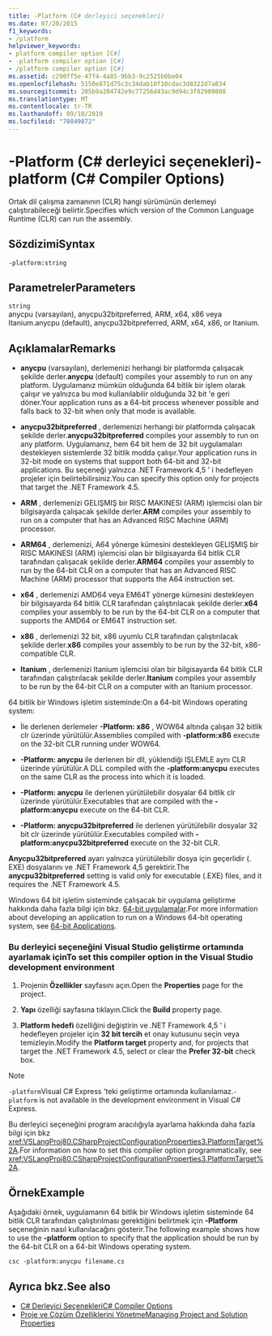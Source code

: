 ```yaml
---
title: -Platform (C# derleyici seçenekleri)
ms.date: 07/20/2015
f1_keywords:
- /platform
helpviewer_keywords:
- platform compiler option [C#]
- -platform compiler option [C#]
- /platform compiler option [C#]
ms.assetid: c290ff5e-47f4-4a85-9bb3-9c2525b0be04
ms.openlocfilehash: 5150e871d75c3c34dab10f10cdac3d8322d7a834
ms.sourcegitcommit: 205b9a204742e9c77256d43ac9d94c3f82909808
ms.translationtype: MT
ms.contentlocale: tr-TR
ms.lasthandoff: 09/10/2019
ms.locfileid: "70849872"
---
```

# <a name="-platform-c-compiler-options"></a><span data-ttu-id="7d924-102">-Platform (C# derleyici seçenekleri)</span><span class="sxs-lookup"><span data-stu-id="7d924-102">-platform (C# Compiler Options)</span></span>

<span data-ttu-id="7d924-103">Ortak dil çalışma zamanının (CLR) hangi sürümünün derlemeyi çalıştırabileceği belirtir.</span><span class="sxs-lookup"><span data-stu-id="7d924-103">Specifies which version of the Common Language Runtime (CLR) can run the assembly.</span></span>

## <a name="syntax"></a><span data-ttu-id="7d924-104">Sözdizimi</span><span class="sxs-lookup"><span data-stu-id="7d924-104">Syntax</span></span>

```console
-platform:string
```

## <a name="parameters"></a><span data-ttu-id="7d924-105">Parametreler</span><span class="sxs-lookup"><span data-stu-id="7d924-105">Parameters</span></span>

`string` \
<span data-ttu-id="7d924-106">anycpu (varsayılan), anycpu32bitpreferred, ARM, x64, x86 veya Itanium.</span><span class="sxs-lookup"><span data-stu-id="7d924-106">anycpu (default), anycpu32bitpreferred, ARM, x64, x86, or Itanium.</span></span>

## <a name="remarks"></a><span data-ttu-id="7d924-107">Açıklamalar</span><span class="sxs-lookup"><span data-stu-id="7d924-107">Remarks</span></span>

- <span data-ttu-id="7d924-108">**anycpu** (varsayılan), derlemenizi herhangi bir platformda çalışacak şekilde derler.</span><span class="sxs-lookup"><span data-stu-id="7d924-108">**anycpu** (default) compiles your assembly to run on any platform.</span></span> <span data-ttu-id="7d924-109">Uygulamanız mümkün olduğunda 64 bitlik bir işlem olarak çalışır ve yalnızca bu mod kullanılabilir olduğunda 32 bit 'e geri döner.</span><span class="sxs-lookup"><span data-stu-id="7d924-109">Your application runs as a 64-bit process whenever possible and falls back to 32-bit when only that mode is available.</span></span>

- <span data-ttu-id="7d924-110">**anycpu32bitpreferred** , derlemenizi herhangi bir platformda çalışacak şekilde derler.</span><span class="sxs-lookup"><span data-stu-id="7d924-110">**anycpu32bitpreferred** compiles your assembly to run on any platform.</span></span> <span data-ttu-id="7d924-111">Uygulamanız, hem 64 bit hem de 32 bit uygulamaları destekleyen sistemlerde 32 bitlik modda çalışır.</span><span class="sxs-lookup"><span data-stu-id="7d924-111">Your application runs in 32-bit mode on systems that support both 64-bit and 32-bit applications.</span></span> <span data-ttu-id="7d924-112">Bu seçeneği yalnızca .NET Framework 4,5 ' i hedefleyen projeler için belirtebilirsiniz.</span><span class="sxs-lookup"><span data-stu-id="7d924-112">You can specify this option only for projects that target the .NET Framework 4.5.</span></span>

- <span data-ttu-id="7d924-113">**ARM** , derlemenizi GELIŞMIŞ bir RISC MAKINESI (ARM) işlemcisi olan bir bilgisayarda çalışacak şekilde derler.</span><span class="sxs-lookup"><span data-stu-id="7d924-113">**ARM** compiles your assembly to run on a computer that has an Advanced RISC Machine (ARM) processor.</span></span>

- <span data-ttu-id="7d924-114">**ARM64** , derlemenizi, A64 yönerge kümesini destekleyen GELIŞMIŞ bir RISC MAKINESI (ARM) işlemcisi olan bir bilgisayarda 64 bitlik CLR tarafından çalışacak şekilde derler.</span><span class="sxs-lookup"><span data-stu-id="7d924-114">**ARM64** compiles your assembly to run by the 64-bit CLR on a computer that has an Advanced RISC Machine (ARM) processor that supports the A64 instruction set.</span></span>

- <span data-ttu-id="7d924-115">**x64** , derlemenizi AMD64 veya EM64T yönerge kümesini destekleyen bir bilgisayarda 64 bitlik CLR tarafından çalıştırılacak şekilde derler.</span><span class="sxs-lookup"><span data-stu-id="7d924-115">**x64** compiles your assembly to be run by the 64-bit CLR on a computer that supports the AMD64 or EM64T instruction set.</span></span>

- <span data-ttu-id="7d924-116">**x86** , derlemenizi 32 bit, x86 uyumlu CLR tarafından çalıştırılacak şekilde derler.</span><span class="sxs-lookup"><span data-stu-id="7d924-116">**x86** compiles your assembly to be run by the 32-bit, x86-compatible CLR.</span></span>

- <span data-ttu-id="7d924-117">**Itanium** , derlemenizi Itanium işlemcisi olan bir bilgisayarda 64 bitlik CLR tarafından çalıştırılacak şekilde derler.</span><span class="sxs-lookup"><span data-stu-id="7d924-117">**Itanium** compiles your assembly to be run by the 64-bit CLR on a computer with an Itanium processor.</span></span>

<span data-ttu-id="7d924-118">64 bitlik bir Windows işletim sisteminde:</span><span class="sxs-lookup"><span data-stu-id="7d924-118">On a 64-bit Windows operating system:</span></span>

- <span data-ttu-id="7d924-119">İle derlenen derlemeler **-Platform: x86** , WOW64 altında çalışan 32 bitlik clr üzerinde yürütülür.</span><span class="sxs-lookup"><span data-stu-id="7d924-119">Assemblies compiled with **-platform:x86** execute on the 32-bit CLR running under WOW64.</span></span>

- <span data-ttu-id="7d924-120">**-Platform: anycpu** ile derlenen bir dll, yüklendiği IŞLEMLE aynı CLR üzerinde yürütülür.</span><span class="sxs-lookup"><span data-stu-id="7d924-120">A DLL compiled with the **-platform:anycpu** executes on the same CLR as the process into which it is loaded.</span></span>

- <span data-ttu-id="7d924-121">**-Platform: anycpu** ile derlenen yürütülebilir dosyalar 64 bitlik clr üzerinde yürütülür.</span><span class="sxs-lookup"><span data-stu-id="7d924-121">Executables that are compiled with the **-platform:anycpu** execute on the 64-bit CLR.</span></span>

- <span data-ttu-id="7d924-122">**-Platform: anycpu32bitpreferred** ile derlenen yürütülebilir dosyalar 32 bit clr üzerinde yürütülür.</span><span class="sxs-lookup"><span data-stu-id="7d924-122">Executables compiled with **-platform:anycpu32bitpreferred** execute on the 32-bit CLR.</span></span>

<span data-ttu-id="7d924-123">**Anycpu32bitpreferred** ayarı yalnızca yürütülebilir dosya için geçerlidir (. EXE) dosyalarını ve .NET Framework 4,5 gerektirir.</span><span class="sxs-lookup"><span data-stu-id="7d924-123">The **anycpu32bitpreferred** setting is valid only for executable (.EXE) files, and it requires the .NET Framework 4.5.</span></span>

<span data-ttu-id="7d924-124">Windows 64 bit işletim sisteminde çalışacak bir uygulama geliştirme hakkında daha fazla bilgi için bkz. [64-bit uygulamalar](../../../framework/64-bit-apps.md).</span><span class="sxs-lookup"><span data-stu-id="7d924-124">For more information about developing an application to run on a Windows 64-bit operating system, see [64-bit Applications](../../../framework/64-bit-apps.md).</span></span>

### <a name="to-set-this-compiler-option-in-the-visual-studio-development-environment"></a><span data-ttu-id="7d924-125">Bu derleyici seçeneğini Visual Studio geliştirme ortamında ayarlamak için</span><span class="sxs-lookup"><span data-stu-id="7d924-125">To set this compiler option in the Visual Studio development environment</span></span>

1. <span data-ttu-id="7d924-126">Projenin **Özellikler** sayfasını açın.</span><span class="sxs-lookup"><span data-stu-id="7d924-126">Open the **Properties** page for the project.</span></span>

2. <span data-ttu-id="7d924-127">**Yapı** özelliği sayfasına tıklayın.</span><span class="sxs-lookup"><span data-stu-id="7d924-127">Click the **Build** property page.</span></span>

3. <span data-ttu-id="7d924-128">**Platform hedefi** özelliğini değiştirin ve .NET Framework 4,5 ' i hedefleyen projeler için **32 bit tercih** et onay kutusunu seçin veya temizleyin.</span><span class="sxs-lookup"><span data-stu-id="7d924-128">Modify the **Platform target** property and, for projects that target the .NET Framework 4.5, select or clear the **Prefer 32-bit** check box.</span></span>

> [!NOTE]
> <span data-ttu-id="7d924-129">`-platform`Visual C# Express 'teki geliştirme ortamında kullanılamaz.</span><span class="sxs-lookup"><span data-stu-id="7d924-129">`-platform` is not available in the development environment in Visual C# Express.</span></span>

<span data-ttu-id="7d924-130">Bu derleyici seçeneğini program aracılığıyla ayarlama hakkında daha fazla bilgi için bkz <xref:VSLangProj80.CSharpProjectConfigurationProperties3.PlatformTarget%2A>.</span><span class="sxs-lookup"><span data-stu-id="7d924-130">For information on how to set this compiler option programmatically, see <xref:VSLangProj80.CSharpProjectConfigurationProperties3.PlatformTarget%2A>.</span></span>

## <a name="example"></a><span data-ttu-id="7d924-131">Örnek</span><span class="sxs-lookup"><span data-stu-id="7d924-131">Example</span></span>

<span data-ttu-id="7d924-132">Aşağıdaki örnek, uygulamanın 64 bitlik bir Windows işletim sisteminde 64 bitlik CLR tarafından çalıştırılması gerektiğini belirtmek için **-Platform** seçeneğinin nasıl kullanılacağını gösterir.</span><span class="sxs-lookup"><span data-stu-id="7d924-132">The following example shows how to use the **-platform** option to specify that the application should be run by the 64-bit CLR on a 64-bit Windows operating system.</span></span>

```console
csc -platform:anycpu filename.cs
```

## <a name="see-also"></a><span data-ttu-id="7d924-133">Ayrıca bkz.</span><span class="sxs-lookup"><span data-stu-id="7d924-133">See also</span></span>

- [<span data-ttu-id="7d924-134">C# Derleyici Seçenekleri</span><span class="sxs-lookup"><span data-stu-id="7d924-134">C# Compiler Options</span></span>](index.md)
- [<span data-ttu-id="7d924-135">Proje ve Çözüm Özelliklerini Yönetme</span><span class="sxs-lookup"><span data-stu-id="7d924-135">Managing Project and Solution Properties</span></span>](/visualstudio/ide/managing-project-and-solution-properties)
